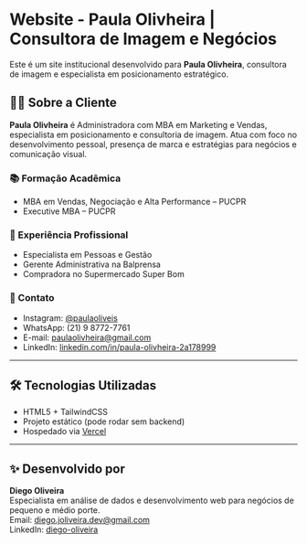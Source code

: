 # Website - Paula Olivheira | Consultora de Imagem e Negócios

Este é um site institucional desenvolvido para **Paula Olivheira**, consultora de imagem e especialista em posicionamento estratégico.

## 👩‍💼 Sobre a Cliente

**Paula Olivheira** é Administradora com MBA em Marketing e Vendas, especialista em posicionamento e consultoria de imagem. Atua com foco no desenvolvimento pessoal, presença de marca e estratégias para negócios e comunicação visual.

### 📚 Formação Acadêmica
- MBA em Vendas, Negociação e Alta Performance – PUCPR
- Executive MBA – PUCPR

### 💼 Experiência Profissional
- Especialista em Pessoas e Gestão
- Gerente Administrativa na Balprensa
- Compradora no Supermercado Super Bom

### 📲 Contato
- Instagram: [@paulaoliveis](https://instagram.com/paulaoliveis)
- WhatsApp: (21) 9 8772-7761
- E-mail: paulaolivheira@gmail.com
- LinkedIn: [linkedin.com/in/paula-olivheira-2a178999](https://linkedin.com/in/paula-olivheira-2a178999)

---

## 🛠️ Tecnologias Utilizadas

- HTML5 + TailwindCSS
- Projeto estático (pode rodar sem backend)
- Hospedado via [Vercel](https://vercel.com)

---

## ✨ Desenvolvido por

**Diego Oliveira**  
Especialista em análise de dados e desenvolvimento web para negócios de pequeno e médio porte.  
Email: diego.joliveira.dev@gmail.com  
LinkedIn: [diego-oliveira](https://www.linkedin.com/in/diego-jesus-317302178/)
